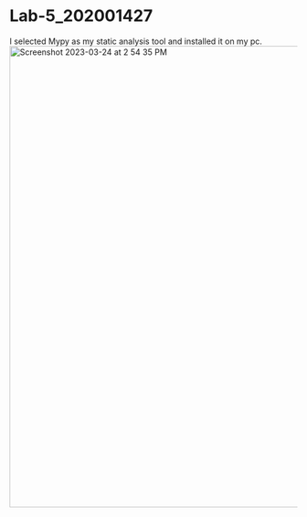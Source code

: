 # Lab-5_202001427

I selected Mypy as my static analysis tool and installed it on my pc.
<img width="808" alt="Screenshot 2023-03-24 at 2 54 35 PM" src="https://user-images.githubusercontent.com/124342138/227478696-c6d8e4bf-b545-40c0-b4a6-8f1f6f825637.png">

